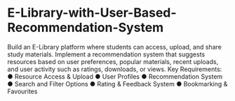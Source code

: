# E-Library-with-User-Based-Recommendation-System

Build an E-Library platform where students can access, upload, and share study
materials. Implement a recommendation system that suggests resources based on
user preferences, popular materials, recent uploads, and user activity such as
ratings, downloads, or views.
Key Requirements:
● Resource Access & Upload
● User Profiles
● Recommendation System
● Search and Filter Options
● Rating & Feedback System
● Bookmarking & Favourites
